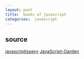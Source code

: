 ```yaml
---
layout: post
title:  books of javascript
categories:  javascript
---
```


## source
[javascriptissexy](http://javascriptissexy.com/)
[JavaScript-Garden](http://bonsaiden.github.io/JavaScript-Garden/)
